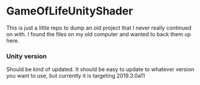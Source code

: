 # GameOfLifeUnityShader
This is just a little repo to dump an old project that I never really continued on with. I found the files on my old computer and wanted to back them up here. 

### Unity version 
Should be kind of updated. It should be easy to update to whatever version you want to use, but currently it is targeting 2019.3.0a11  
